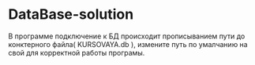 # DataBase-solution
В программе подключение к БД происходит прописыванием пути до конктерного файла( KURSOVAYA.db ), измените путь по умалчанию на свой для корректной работы програмы.
